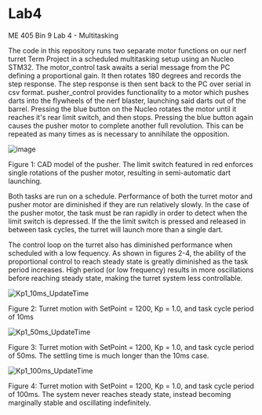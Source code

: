 # Lab4
 ME 405 Bin 9 Lab 4 - Multitasking

 The code in this repository runs two separate motor functions on our nerf turret Term Project in a scheduled multitasking setup using an Nucleo STM32. The motor_control task awaits a serial message from the PC defining a proportional gain. It then rotates 180 degrees and records the step response. The step response is then sent back to the PC over serial in csv format. pusher_control provides functionality to a motor which pushes darts into the flywheels of the nerf blaster, launching said darts out of the barrel. Pressing the blue button on the Nucleo rotates the motor until it reaches it's rear limit switch, and then stops. Pressing the blue button again causes the pusher motor to complete another full revolution. This can be repeated as many times as is necessary to annihilate the opposition. 

 ![image](https://github.com/logdotzipp/Lab4/assets/156237159/520b21cb-5913-4842-833b-5e565dd219e7)

Figure 1: CAD model of the pusher. The limit switch featured in red enforces single rotations of the pusher motor, resulting in semi-automatic dart launching.

 Both tasks are run on a schedule. Performance of both the turret motor and pusher motor are diminished if they are run relatively slowly. In the case of the pusher motor, the task must be ran rapidly in order to detect when the limit switch is depressed. If the the limit switch is pressed and released in between task cycles, the turret will launch more than a single dart.

 The control loop on the turret also has diminished performance when scheduled with a low fequency. As shown in figures 2-4, the ability of the proportional control to reach steady state is greatly diminished as the task period increases. High period (or low frequency) results in more oscillations before reaching steady state, making the turret system less controllable.

 ![Kp1_10ms_UpdateTime](https://github.com/logdotzipp/Lab4/assets/156237159/f0a13561-b811-46ad-ba76-e8f7c3d71e42)

Figure 2: Turret motion with SetPoint = 1200, Kp = 1.0, and task cycle period of 10ms


![Kp1_50ms_UpdateTime](https://github.com/logdotzipp/Lab4/assets/156237159/3a652137-e6ce-4dec-82d9-b515b00241a1)

Figure 3: Turret motion with SetPoint = 1200, Kp = 1.0, and task cycle period of 50ms. The settling time is much longer than the 10ms case.

![Kp1_100ms_UpdateTime](https://github.com/logdotzipp/Lab4/assets/156237159/cd72ac0b-0702-4074-9794-e2466404e10d)

Figure 4: Turret motion with SetPoint = 1200, Kp = 1.0, and task cycle period of 100ms. The system never reaches steady state, instead becoming marginally stable and oscillating indefinitely.


 

